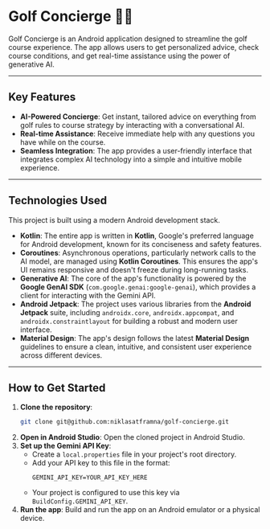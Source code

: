 # Golf Concierge 🏌️‍♂️

Golf Concierge is an Android application designed to streamline the golf course experience. The app allows users to get personalized advice, check course conditions, and get real-time assistance using the power of generative AI.

---

## Key Features

* **AI-Powered Concierge**: Get instant, tailored advice on everything from golf rules to course strategy by interacting with a conversational AI.
* **Real-time Assistance**: Receive immediate help with any questions you have while on the course.
* **Seamless Integration**: The app provides a user-friendly interface that integrates complex AI technology into a simple and intuitive mobile experience.

---

## Technologies Used

This project is built using a modern Android development stack.

* **Kotlin**: The entire app is written in **Kotlin**, Google's preferred language for Android development, known for its conciseness and safety features.
* **Coroutines**: Asynchronous operations, particularly network calls to the AI model, are managed using **Kotlin Coroutines**. This ensures the app's UI remains responsive and doesn't freeze during long-running tasks.
* **Generative AI**: The core of the app's functionality is powered by the **Google GenAI SDK** (`com.google.genai:google-genai`), which provides a client for interacting with the Gemini API.
* **Android Jetpack**: The project uses various libraries from the **Android Jetpack** suite, including `androidx.core`, `androidx.appcompat`, and `androidx.constraintlayout` for building a robust and modern user interface.
* **Material Design**: The app's design follows the latest **Material Design** guidelines to ensure a clean, intuitive, and consistent user experience across different devices.

---

## How to Get Started

1.  **Clone the repository**:
    ```sh
    git clone git@github.com:niklasatframna/golf-concierge.git
    ```
2.  **Open in Android Studio**: Open the cloned project in Android Studio.
3.  **Set up the Gemini API Key**:
    * Create a `local.properties` file in your project's root directory.
    * Add your API key to this file in the format:
        ```properties
        GEMINI_API_KEY=YOUR_API_KEY_HERE
        ```
    * Your project is configured to use this key via `BuildConfig.GEMINI_API_KEY`.
4.  **Run the app**: Build and run the app on an Android emulator or a physical device.

